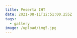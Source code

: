```yaml
---
title: Peserta IHT
date: 2021-08-11T12:51:00.255Z
tags:
  - gallery
image: /upload/img5.jpg
---
```

